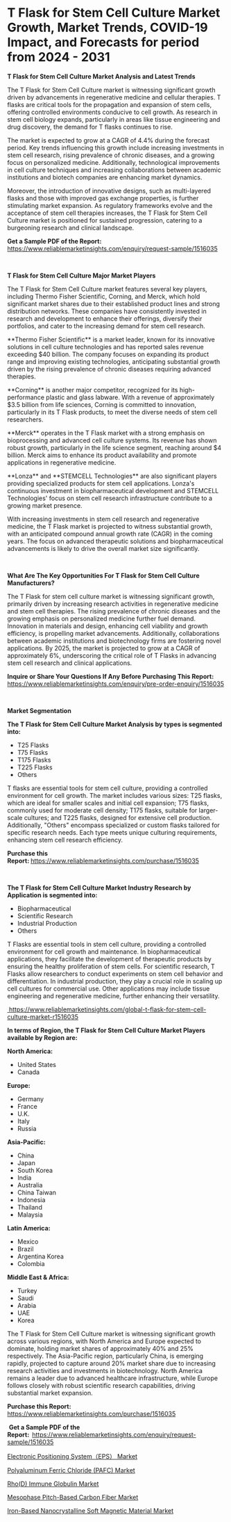 <p><h1>T Flask for Stem Cell Culture Market Growth, Market Trends, COVID-19 Impact, and Forecasts for period from 2024 - 2031</h1></p><p><strong>T Flask for Stem Cell Culture Market Analysis and Latest Trends</strong></p>
<p><p>The T Flask for Stem Cell Culture market is witnessing significant growth driven by advancements in regenerative medicine and cellular therapies. T flasks are critical tools for the propagation and expansion of stem cells, offering controlled environments conducive to cell growth. As research in stem cell biology expands, particularly in areas like tissue engineering and drug discovery, the demand for T flasks continues to rise.</p><p>The market is expected to grow at a CAGR of 4.4% during the forecast period. Key trends influencing this growth include increasing investments in stem cell research, rising prevalence of chronic diseases, and a growing focus on personalized medicine. Additionally, technological improvements in cell culture techniques and increasing collaborations between academic institutions and biotech companies are enhancing market dynamics. </p><p>Moreover, the introduction of innovative designs, such as multi-layered flasks and those with improved gas exchange properties, is further stimulating market expansion. As regulatory frameworks evolve and the acceptance of stem cell therapies increases, the T Flask for Stem Cell Culture market is positioned for sustained progression, catering to a burgeoning research and clinical landscape.</p></p>
<p><strong>Get a Sample PDF of the Report:&nbsp;</strong> <a href="https://www.reliablemarketinsights.com/enquiry/request-sample/1516035?utm_campaign=1570&utm_medium=2&utm_source=Github&utm_content=ia&utm_term=27102024&utm_id=t-flask-for-stem-cell-culture">https://www.reliablemarketinsights.com/enquiry/request-sample/1516035</a></p>
<p>&nbsp;</p>
<p><strong>T Flask for Stem Cell Culture Major Market Players</strong></p>
<p><p>The T Flask for Stem Cell Culture market features several key players, including Thermo Fisher Scientific, Corning, and Merck, which hold significant market shares due to their established product lines and strong distribution networks. These companies have consistently invested in research and development to enhance their offerings, diversify their portfolios, and cater to the increasing demand for stem cell research.</p><p>**Thermo Fisher Scientific** is a market leader, known for its innovative solutions in cell culture technologies and has reported sales revenue exceeding $40 billion. The company focuses on expanding its product range and improving existing technologies, anticipating substantial growth driven by the rising prevalence of chronic diseases requiring advanced therapies.</p><p>**Corning** is another major competitor, recognized for its high-performance plastic and glass labware. With a revenue of approximately $3.5 billion from life sciences, Corning is committed to innovation, particularly in its T Flask products, to meet the diverse needs of stem cell researchers.</p><p>**Merck** operates in the T Flask market with a strong emphasis on bioprocessing and advanced cell culture systems. Its revenue has shown robust growth, particularly in the life science segment, reaching around $4 billion. Merck aims to enhance its product availability and promote applications in regenerative medicine.</p><p>**Lonza** and **STEMCELL Technologies** are also significant players providing specialized products for stem cell applications. Lonza's continuous investment in biopharmaceutical development and STEMCELL Technologies' focus on stem cell research infrastructure contribute to a growing market presence.</p><p>With increasing investments in stem cell research and regenerative medicine, the T Flask market is projected to witness substantial growth, with an anticipated compound annual growth rate (CAGR) in the coming years. The focus on advanced therapeutic solutions and biopharmaceutical advancements is likely to drive the overall market size significantly.</p></p>
<p>&nbsp;</p>
<p><strong>What Are The Key Opportunities For T Flask for Stem Cell Culture Manufacturers?</strong></p>
<p><p>The T Flask for stem cell culture market is witnessing significant growth, primarily driven by increasing research activities in regenerative medicine and stem cell therapies. The rising prevalence of chronic diseases and the growing emphasis on personalized medicine further fuel demand. Innovation in materials and design, enhancing cell viability and growth efficiency, is propelling market advancements. Additionally, collaborations between academic institutions and biotechnology firms are fostering novel applications. By 2025, the market is projected to grow at a CAGR of approximately 6%, underscoring the critical role of T Flasks in advancing stem cell research and clinical applications.</p></p>
<p><strong>Inquire or Share Your Questions If Any Before Purchasing This Report:</strong> <a href="https://www.reliablemarketinsights.com/enquiry/pre-order-enquiry/1516035?utm_campaign=1570&utm_medium=2&utm_source=Github&utm_content=ia&utm_term=27102024&utm_id=t-flask-for-stem-cell-culture">https://www.reliablemarketinsights.com/enquiry/pre-order-enquiry/1516035</a></p>
<p>&nbsp;</p>
<p><strong>Market Segmentation</strong></p>
<p><strong>The T Flask for Stem Cell Culture Market Analysis by types is segmented into:</strong></p>
<p><ul><li>T25 Flasks</li><li>T75 Flasks</li><li>T175 Flasks</li><li>T225 Flasks</li><li>Others</li></ul></p>
<p><p>T flasks are essential tools for stem cell culture, providing a controlled environment for cell growth. The market includes various sizes: T25 flasks, which are ideal for smaller scales and initial cell expansion; T75 flasks, commonly used for moderate cell density; T175 flasks, suitable for larger-scale cultures; and T225 flasks, designed for extensive cell production. Additionally, "Others" encompass specialized or custom flasks tailored for specific research needs. Each type meets unique culturing requirements, enhancing stem cell research efficiency.</p></p>
<p><strong>Purchase this Report:&nbsp;</strong><a href="https://www.reliablemarketinsights.com/purchase/1516035?utm_campaign=1570&utm_medium=2&utm_source=Github&utm_content=ia&utm_term=27102024&utm_id=t-flask-for-stem-cell-culture">https://www.reliablemarketinsights.com/purchase/1516035</a></p>
<p>&nbsp;</p>
<p><strong>The T Flask for Stem Cell Culture Market Industry Research by Application is segmented into:</strong></p>
<p><ul><li>Biopharmaceutical</li><li>Scientific Research</li><li>Industrial Production</li><li>Others</li></ul></p>
<p><p>T Flasks are essential tools in stem cell culture, providing a controlled environment for cell growth and maintenance. In biopharmaceutical applications, they facilitate the development of therapeutic products by ensuring the healthy proliferation of stem cells. For scientific research, T Flasks allow researchers to conduct experiments on stem cell behavior and differentiation. In industrial production, they play a crucial role in scaling up cell cultures for commercial use. Other applications may include tissue engineering and regenerative medicine, further enhancing their versatility.</p></p>
<p><a href="https://www.reliablemarketinsights.com/global-t-flask-for-stem-cell-culture-market-r1516035?utm_campaign=1570&utm_medium=2&utm_source=Github&utm_content=ia&utm_term=27102024&utm_id=t-flask-for-stem-cell-culture">&nbsp;https://www.reliablemarketinsights.com/global-t-flask-for-stem-cell-culture-market-r1516035</a></p>
<p><strong>In terms of Region, the T Flask for Stem Cell Culture Market Players available by Region are:</strong></p>
<p>
    <p> <strong> North America: </strong>
        <ul>
            <li>United States</li>
            <li>Canada</li>
        </ul>
        </p> 
    <p> <strong> Europe: </strong>
        <ul>
            <li>Germany</li>
            <li>France</li>
            <li>U.K.</li>
            <li>Italy</li>
            <li>Russia</li>
        </ul>
        </p> 
    <p> <strong> Asia-Pacific: </strong>
        <ul>
            <li>China</li>
            <li>Japan</li>
            <li>South Korea</li>
            <li>India</li>
            <li>Australia</li>
            <li>China Taiwan</li>
            <li>Indonesia</li>
            <li>Thailand</li>
            <li>Malaysia</li>
        </ul>
        </p> 
    <p> <strong> Latin America: </strong>
        <ul>
            <li>Mexico</li>
            <li>Brazil</li>
            <li>Argentina Korea</li>
            <li>Colombia</li>
        </ul>
        </p> 
    <p> <strong> Middle East & Africa: </strong>
        <ul>
            <li>Turkey</li>
            <li>Saudi</li>
            <li>Arabia</li>
            <li>UAE</li>
            <li>Korea</li>
        </ul>
    </p>
    </p>
<p><p>The T Flask for Stem Cell Culture market is witnessing significant growth across various regions, with North America and Europe expected to dominate, holding market shares of approximately 40% and 25% respectively. The Asia-Pacific region, particularly China, is emerging rapidly, projected to capture around 20% market share due to increasing research activities and investments in biotechnology. North America remains a leader due to advanced healthcare infrastructure, while Europe follows closely with robust scientific research capabilities, driving substantial market expansion.</p></p>
<p><strong>Purchase this Report: </strong><a href="https://www.reliablemarketinsights.com/purchase/1516035?utm_campaign=1570&utm_medium=2&utm_source=Github&utm_content=ia&utm_term=27102024&utm_id=t-flask-for-stem-cell-culture">https://www.reliablemarketinsights.com/purchase/1516035</a></p>
<p>&nbsp;<strong>Get a Sample PDF of the Report:&nbsp;&nbsp;</strong><a href="https://www.reliablemarketinsights.com/enquiry/request-sample/1516035?utm_campaign=1570&utm_medium=2&utm_source=Github&utm_content=ia&utm_term=27102024&utm_id=t-flask-for-stem-cell-culture">https://www.reliablemarketinsights.com/enquiry/request-sample/1516035</a></p>
<p><strong></strong></p>
<p><p><a href="https://www.linkedin.com/pulse/electronic-positioning-systemeps-ecosystem-mapping-innovation-n88we?trk=public_post_embed_feed-article-content&utm_campaign=1570&utm_medium=2&utm_source=Github&utm_content=ia&utm_term=27102024&utm_id=t-flask-for-stem-cell-culture">Electronic Positioning System（EPS） Market</a></p><p><a href="https://www.linkedin.com/pulse/polyaluminum-ferric-chloride-pafc-market-velocity-135-cagr-1rgke?trk=public_post_embed_feed-article-content&utm_campaign=1570&utm_medium=2&utm_source=Github&utm_content=ia&utm_term=27102024&utm_id=t-flask-for-stem-cell-culture">Polyaluminum Ferric Chloride (PAFC) Market</a></p><p><a href="https://www.linkedin.com/pulse/rhod-immune-globulin-market-size-share-trends-analysis-report-m6nde?trk=public_post_embed_feed-article-content&utm_campaign=1570&utm_medium=2&utm_source=Github&utm_content=ia&utm_term=27102024&utm_id=t-flask-for-stem-cell-culture">Rho(D) Immune Globulin Market</a></p><p><a href="https://www.linkedin.com/pulse/mesophase-pitch-based-carbon-fiber-market-global-insights-ojbme?trk=public_post_embed_feed-article-content&utm_campaign=1570&utm_medium=2&utm_source=Github&utm_content=ia&utm_term=27102024&utm_id=t-flask-for-stem-cell-culture">Mesophase Pitch-Based Carbon Fiber Market</a></p><p><a href="https://www.linkedin.com/pulse/iron-based-nanocrystalline-soft-magnetic-material-industry-21eye?trk=public_post_embed_feed-article-content&utm_campaign=1570&utm_medium=2&utm_source=Github&utm_content=ia&utm_term=27102024&utm_id=t-flask-for-stem-cell-culture">Iron-Based Nanocrystalline Soft Magnetic Material Market</a></p></p>
